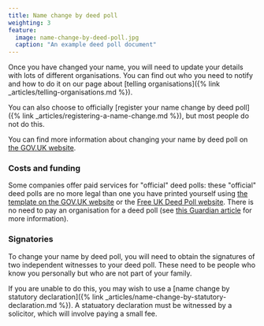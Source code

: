 ```yaml
---
title: Name change by deed poll
weighting: 3
feature:
  image: name-change-by-deed-poll.jpg
  caption: "An example deed poll document"
---
```


Once you have changed your name, you will need to update your details with lots of different organisations. You can find out who you need to notify and how to do it on our page about [telling organisations]({% link _articles/telling-organisations.md %}).

You can also choose to officially [register your name change by deed poll]({% link _articles/registering-a-name-change.md %}), but most people do not do this.

You can find more information about changing your name by deed poll on [the GOV.UK website](https://www.gov.uk/change-name-deed-poll/overview).

### Costs and funding

Some companies offer paid services for "official" deed polls: these "official" deed polls are no more legal than one you have printed yourself using [the template on the GOV.UK website](https://www.gov.uk/change-name-deed-poll/make-an-adult-deed-poll) or the [Free UK Deed Poll website](https://freedeedpoll.org.uk/). There is no need to pay an organisation for a deed poll (see [this Guardian article](https://www.theguardian.com/money/2013/jun/29/deed-poll-websites-avoid) for more information).

### Signatories

To change your name by deed poll, you will need to obtain the signatures of two independent witnesses to your deed poll. These need to be people who know you personally but who are not part of your family. 

If you are unable to do this, you may wish to use a [name change by statutory declaration]({% link _articles/name-change-by-statutory-declaration.md %}). A statuatory declaration must be witnessed by a solicitor, which will involve paying a small fee.
